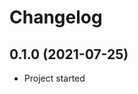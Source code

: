# Changelog

<!-- Template, # for major version, ## for minor and patch

# 1.0.0 (YYYY-MM-DD)
### Added
*
### Changed
*
### Fixed
*
-->


## 0.1.0 (2021-07-25)

* Project started
